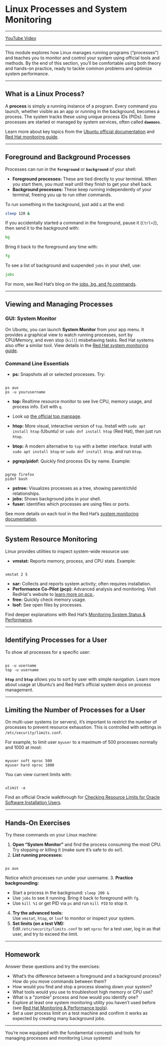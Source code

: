 # Linux Processes and System Monitoring

---

[YouTube Video](https://youtu.be/nbGCAWTn8k8)

---

This module explores how Linux manages running programs (“processes”) and teaches you to monitor and control your system using official tools and methods. By the end of this section, you’ll be comfortable using both theory and hands-on practice, ready to tackle common problems and optimize system performance.

---

## What is a Linux Process?

A **process** is simply a running instance of a program. Every command you launch, whether visible as an app or running in the background, becomes a process. The system tracks these using unique process IDs (PIDs). Some processes are started or managed by system services, often called **`daemons`**.

Learn more about key topics from the [Ubuntu official documentation](https://documentation.ubuntu.com/server/) and [Red Hat monitoring guide](https://docs.redhat.com/en/documentation/red_hat_enterprise_linux/8/html-single/monitoring_and_managing_system_status_and_performance/index).

---

## Foreground and Background Processes

Processes can run in the **`foreground`** or **`background`** of your shell:

- **Foreground processes:** These are tied directly to your terminal. When you start them, you must wait until they finish to get your shell back.
- **Background processes:** These keep running independently of your terminal, freeing you up to run other commands.

To run something in the background, just add `&` at the end:

```bash
sleep 120 &
```

If you accidentally started a command in the foreground, pause it (`Ctrl+Z`), then send it to the background with:

```bash
bg
```

Bring it back to the foreground any time with:

```bash
fg
```

To see a list of background and suspended `jobs` in your shell, use:

```bash
jobs
```

For more, see Red Hat’s blog on the [jobs, bg, and fg commands](https://www.redhat.com/en/blog/jobs-bg-fg).

---

## Viewing and Managing Processes

### GUI: System Monitor

On Ubuntu, you can launch **System Monitor** from your app menu. It provides a graphical view to watch running processes, sort by CPU/Memory, and even stop (`kill`) misbehaving tasks. Red Hat systems also offer a similar tool. View details in the [Red Hat system monitoring guide](https://docs.redhat.com/en/documentation/red_hat_enterprise_linux/6/html/deployment_guide/ch-system_monitoring_tools).

### Command Line Essentials

- **ps:** Snapshots all or selected processes. Try:
```

ps aux
ps -u yourusername

```
- **top:** Realtime resource monitor to see live CPU, memory usage, and process info. Exit with `q`.
- Look up [the official top manpage](https://manpages.ubuntu.com/manpages/lunar/man1/top.1.html).
- **htop:** More visual, interactive version of `top`. Install with `sudo apt install htop` (Ubuntu) or `sudo dnf install htop` (Red Hat), then just run `htop`.
- **btop:** A modern alternative to `top` with a better interface. Install with `sudo apt install btop` or `sudo dnf install btop`. and run `btop`.

- **pgrep/pidof:** Quickly find process IDs by name. Example:
```

pgrep firefox
pidof bash

```
- **pstree:** Visualizes processes as a tree, showing parent/child relationships.
- **jobs:** Shows background jobs in your shell.
- **fuser:** Identifies which processes are using files or ports.

See more details on each tool in the Red Hat’s [system monitoring documentation](https://docs.redhat.com/en/documentation/red_hat_enterprise_linux/8/html-single/monitoring_and_managing_system_status_and_performance/index).

---

## System Resource Monitoring

Linux provides utilities to inspect system-wide resource use:

- **vmstat:** Reports memory, process, and CPU stats. Example:
```

vmstat 2 5

```
- **sar:** Collects and reports system activity; often requires installation.
- **Performance Co-Pilot (pcp):** Advanced analysis and monitoring. Visit RedHat's website to [learn more on pcp ](https://docs.redhat.com/en/documentation/red_hat_enterprise_linux/8/html/monitoring_and_managing_system_status_and_performance/monitoring-performance-with-performance-co-pilot_monitoring-and-managing-system-status-and-performance).
- **free:** Quickly check memory usage.
- **lsof:** See open files by processes.

Find deeper explanations with Red Hat’s [Monitoring System Status & Performance](https://docs.redhat.com/en/documentation/red_hat_enterprise_linux/8/html-single/monitoring_and_managing_system_status_and_performance/index).

---

## Identifying Processes for a User

To show all processes for a specific user:
```

ps -u username
top -u username

```
**`htop`** and **`btop`** allows you to sort by user with simple navigation. Learn more about usage at Ubuntu’s and Red Hat’s official system docs on process management.

---

## Limiting the Number of Processes for a User

On multi-user systems (or servers), it’s important to restrict the number of processes to prevent resource exhaustion. This is controlled with settings in `/etc/security/limits.conf`.

For example, to limit user `myuser` to a maximum of 500 processes normally and 1000 at most:
```

myuser soft nproc 500
myuser hard nproc 1000

```
You can view current limits with:
```

ulimit -a

```
Find an official Oracle walkthrough for [Checking Resource Limits for Oracle Software Installation Users](https://docs.oracle.com/en/database/oracle/oracle-database/19/ladbi/checking-resource-limits-for-oracle-software-installation-users.html).

---

## Hands-On Exercises

Try these commands on your Linux machine:

1. **Open “System Monitor”** and find the process consuming the most CPU. Try stopping or killing it (make sure it’s safe to do so!).
2. **List running processes:**  
```

ps aux

```
Notice which processes run under your username.
3. **Practice backgrounding:**
- Start a process in the background: `sleep 200 &`
- Use `jobs` to see it running. Bring it back to foreground with `fg`.
- Use `kill %1` or get PID via `ps` and run `kill PID` to stop it.
4. **Try the advanced tools:**  
Use `vmstat`, `htop`, or `lsof` to monitor or inspect your system.
5. **Set limits (on a test VM):**  
Edit `/etc/security/limits.conf` to set `nproc` for a test user, log in as that user, and try to exceed the limit.

---

## Homework

Answer these questions and try the exercises:

- What’s the difference between a foreground and a background process? How do you move commands between them?
- How would you find and stop a process slowing down your system?
- What tools would you use to troubleshoot high memory or CPU use?
- What is a “zombie” process and how would you identify one?
- Explore at least one system monitoring utility you haven’t used before (see [Red Hat Monitoring & Performance tools](https://docs.redhat.com/en/documentation/red_hat_enterprise_linux/8/html-single/monitoring_and_managing_system_status_and_performance/index)).
- Set a user process limit on a test machine and confirm it works as expected by creating many background jobs.

---

You’re now equipped with the fundamental concepts and tools for managing processes and monitoring Linux systems!
